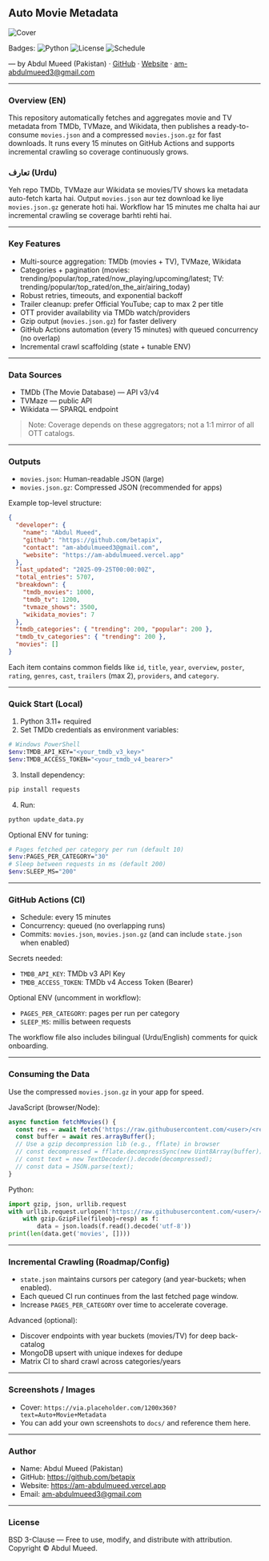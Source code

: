 ## Auto Movie Metadata

![Cover](https://via.placeholder.com/1200x360?text=Auto+Movie+Metadata)

Badges: ![Python](https://img.shields.io/badge/Python-3.11-blue) ![License](https://img.shields.io/badge/License-BSD%203--Clause-green) ![Schedule](https://img.shields.io/badge/Schedule-*/15min-lightgrey)

— by Abdul Mueed (Pakistan) · [GitHub](https://github.com/betapix) · [Website](https://am-abdulmueed.vercel.app) · am-abdulmueed3@gmail.com

---

### Overview (EN)
This repository automatically fetches and aggregates movie and TV metadata from TMDb, TVMaze, and Wikidata, then publishes a ready-to-consume `movies.json` and a compressed `movies.json.gz` for fast downloads. It runs every 15 minutes on GitHub Actions and supports incremental crawling so coverage continuously grows.

### تعارف (Urdu)
Yeh repo TMDb, TVMaze aur Wikidata se movies/TV shows ka metadata auto-fetch karta hai. Output `movies.json` aur tez download ke liye `movies.json.gz` generate hoti hai. Workflow har 15 minutes me chalta hai aur incremental crawling se coverage barhti rehti hai.

---

### Key Features
- Multi-source aggregation: TMDb (movies + TV), TVMaze, Wikidata
- Categories + pagination (movies: trending/popular/top_rated/now_playing/upcoming/latest; TV: trending/popular/top_rated/on_the_air/airing_today)
- Robust retries, timeouts, and exponential backoff
- Trailer cleanup: prefer Official YouTube; cap to max 2 per title
- OTT provider availability via TMDb watch/providers
- Gzip output (`movies.json.gz`) for faster delivery
- GitHub Actions automation (every 15 minutes) with queued concurrency (no overlap)
- Incremental crawl scaffolding (state + tunable ENV)

---

### Data Sources
- TMDb (The Movie Database) — API v3/v4
- TVMaze — public API
- Wikidata — SPARQL endpoint

> Note: Coverage depends on these aggregators; not a 1:1 mirror of all OTT catalogs.

---

### Outputs
- `movies.json`: Human-readable JSON (large)
- `movies.json.gz`: Compressed JSON (recommended for apps)

Example top-level structure:
```json
{
  "developer": {
    "name": "Abdul Mueed",
    "github": "https://github.com/betapix",
    "contact": "am-abdulmueed3@gmail.com",
    "website": "https://am-abdulmueed.vercel.app"
  },
  "last_updated": "2025-09-25T00:00:00Z",
  "total_entries": 5707,
  "breakdown": {
    "tmdb_movies": 1000,
    "tmdb_tv": 1200,
    "tvmaze_shows": 3500,
    "wikidata_movies": 7
  },
  "tmdb_categories": { "trending": 200, "popular": 200 },
  "tmdb_tv_categories": { "trending": 200 },
  "movies": []
}
```

Each item contains common fields like `id`, `title`, `year`, `overview`, `poster`, `rating`, `genres`, `cast`, `trailers` (max 2), `providers`, and `category`.

---

### Quick Start (Local)
1) Python 3.11+ required
2) Set TMDb credentials as environment variables:
```bash
# Windows PowerShell
$env:TMDB_API_KEY="<your_tmdb_v3_key>"
$env:TMDB_ACCESS_TOKEN="<your_tmdb_v4_bearer>"
```
3) Install dependency:
```bash
pip install requests
```
4) Run:
```bash
python update_data.py
```

Optional ENV for tuning:
```bash
# Pages fetched per category per run (default 10)
$env:PAGES_PER_CATEGORY="30"
# Sleep between requests in ms (default 200)
$env:SLEEP_MS="200"
```

---

### GitHub Actions (CI)
- Schedule: every 15 minutes
- Concurrency: queued (no overlapping runs)
- Commits: `movies.json`, `movies.json.gz` (and can include `state.json` when enabled)

Secrets needed:
- `TMDB_API_KEY`: TMDb v3 API Key
- `TMDB_ACCESS_TOKEN`: TMDb v4 Access Token (Bearer)

Optional ENV (uncomment in workflow):
- `PAGES_PER_CATEGORY`: pages per run per category
- `SLEEP_MS`: millis between requests

The workflow file also includes bilingual (Urdu/English) comments for quick onboarding.

---

### Consuming the Data
Use the compressed `movies.json.gz` in your app for speed.

JavaScript (browser/Node):
```js
async function fetchMovies() {
  const res = await fetch('https://raw.githubusercontent.com/<user>/<repo>/main/movies.json.gz');
  const buffer = await res.arrayBuffer();
  // Use a gzip decompression lib (e.g., fflate) in browser
  // const decompressed = fflate.decompressSync(new Uint8Array(buffer));
  // const text = new TextDecoder().decode(decompressed);
  // const data = JSON.parse(text);
}
```

Python:
```python
import gzip, json, urllib.request
with urllib.request.urlopen('https://raw.githubusercontent.com/<user>/<repo>/main/movies.json.gz') as resp:
    with gzip.GzipFile(fileobj=resp) as f:
        data = json.loads(f.read().decode('utf-8'))
print(len(data.get('movies', [])))
```

---

### Incremental Crawling (Roadmap/Config)
- `state.json` maintains cursors per category (and year-buckets; when enabled).
- Each queued CI run continues from the last fetched page window.
- Increase `PAGES_PER_CATEGORY` over time to accelerate coverage.

Advanced (optional):
- Discover endpoints with year buckets (movies/TV) for deep back-catalog
- MongoDB upsert with unique indexes for dedupe
- Matrix CI to shard crawl across categories/years

---

### Screenshots / Images
- Cover: `https://via.placeholder.com/1200x360?text=Auto+Movie+Metadata`
- You can add your own screenshots to `docs/` and reference them here.

---

### Author
- Name: Abdul Mueed (Pakistan)
- GitHub: https://github.com/betapix
- Website: https://am-abdulmueed.vercel.app
- Email: am-abdulmueed3@gmail.com

---

### License
BSD 3-Clause — Free to use, modify, and distribute with attribution. Copyright © Abdul Mueed.


